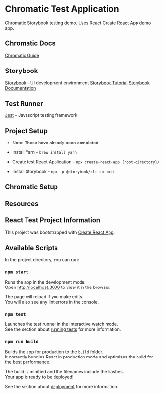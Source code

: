 # Chromatic Test Application

Chromatic Storybook testing demo. Uses React Create React App demo app.

## Chromatic Docs

[Chromatic Guide](http://docs.chromaticqa.com/)

## Storybook

[Storybook](https://storybook.js.org/) - UI development environment
[Storybook Tutorial](https://www.learnstorybook.com/react/en/get-started/)
[Storybook Documentation](https://storybook.js.org/basics/introduction/)

## Test Runner

[Jest](https://jestjs.io/) - Javascript testing framework

## Project Setup
* Note: These have already been completed

* Install Yarn - `brew install yarn`
* Create test React Application - `npx create-react-app {root-directory}/`
* Install Storybook - `npx -p @storybook/cli sb init`

## Chromatic Setup

## Resources



## React Test Project Information

This project was bootstrapped with [Create React App](https://github.com/facebook/create-react-app).

## Available Scripts

In the project directory, you can run:

### `npm start`

Runs the app in the development mode.<br>
Open [http://localhost:3000](http://localhost:3000) to view it in the browser.

The page will reload if you make edits.<br>
You will also see any lint errors in the console.

### `npm test`

Launches the test runner in the interactive watch mode.<br>
See the section about [running tests](https://facebook.github.io/create-react-app/docs/running-tests) for more information.

### `npm run build`

Builds the app for production to the `build` folder.<br>
It correctly bundles React in production mode and optimizes the build for the best performance.

The build is minified and the filenames include the hashes.<br>
Your app is ready to be deployed!

See the section about [deployment](https://facebook.github.io/create-react-app/docs/deployment) for more information.
